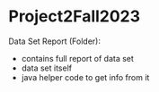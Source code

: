 # Project2Fall2023

Data Set Report (Folder):
- contains full report of data set
- data set itself
- java helper code to get info from it 
